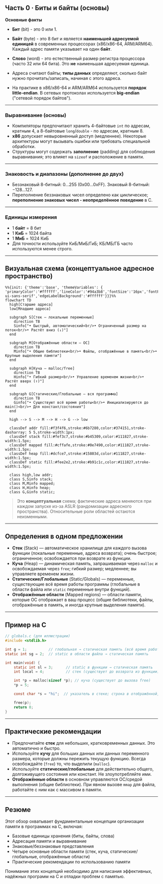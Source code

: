## Часть 0 · Биты и байты (основы)

**Основные факты**

* **Бит** (bit) - это 0 или 1.  
* **Байт** (byte) - это 8 бит и является **наименьшей адресуемой единицей** в современных процессорах (x86/x86-64, ARM/ARM64). Каждый адрес памяти указывает на один **байт**.  
* **Слово** (word) - это естественный размер регистра процессора (часто 32 или 64 бита). Это **не** наименьшая адресуемая единица.  
* Адреса считают байты; **типы данных** определяют, сколько байт нужно прочитать/записать, начиная с этого адреса.  

* На практике в x86/x86-64 и ARM/ARM64 используется **порядок little-endian**. В сетевых протоколах используется **big-endian** ("сетевой порядок байтов").  

---

### Выравнивание (основы)

* Компиляторы предпочитают хранить 4-байтовые `int` по адресам, кратным 4, а 8-байтовые `long`/`double` - по адресам, кратным 8.  
* **x86** допускает невыровненный доступ (медленнее). Некоторые архитектуры могут вызывать ошибки или требовать специальной обработки.  
* Структуры могут содержать **заполнение** (padding) для соблюдения выравнивания; это влияет на `sizeof` и расположение в памяти.  

---

### Знаковость и диапазоны (дополнение до двух)

* Беззнаковый 8-битный: 0…255 (0x00…0xFF). Знаковый 8-битный: −128…127.  
* Переполнение беззнаковых чисел определено как циклическое; **переполнение знаковых чисел - неопределённое поведение** в C.  

---

### Единицы измерения

* 1 **байт** = 8 бит  
* 1 **КиБ** = 1024 байта  
* 1 **МиБ** = 1024 КиБ  
* Для точности используйте КиБ/МиБ/ГиБ; КБ/МБ/ГБ часто используются менее строго.  

---

## Визуальная схема (концептуальное адресное пространство)

```mermaid
%%{init: {'theme':'base', 'themeVariables': { 'primaryColor':'#ffffff','lineColor':'#94a3b8','fontSize':'16px','fontFamily':'Inter, ui-sans-serif','edgeLabelBackground':'#ffffff'}}}%%
flowchart TD
  high[Старшие адреса]
  low[Младшие адреса]
  
  subgraph S[Стек — локальные переменные]
    direction TB
    Sinfo["• Быстрый, автоматический<br/>• Ограниченный размер на поток<br/>• Растёт вниз (↓)"]
  end
  
  subgraph M[Отображённые области — ОС]
    direction TB
    Minfo["• Общие библиотеки<br/>• Файлы, отображённые в память<br/>• Крупные выделения памяти"]
  end
  
  subgraph H[Куча — malloc/free]
    direction TB
    Hinfo["• Гибкий размер<br/>• Управление временем жизни<br/>• Растёт вверх (↑)"]
  end
  
  subgraph G[Статические/Глобальные — вся программа]
    direction TB
    Ginfo["• Существуют всё время работы<br/>• Инициализируются до main()<br/>• Для констант/состояния"]
  end

  high --> S --> M --> H --> G --> low

  classDef addr fill:#f3f4f6,stroke:#6b7280,color:#374151,stroke-dasharray: 5 5,stroke-width:1px;
  classDef stack fill:#fef3c7,stroke:#b45309,color:#111827,stroke-width:1.5px;
  classDef mapped fill:#cffafe,stroke:#0e7490,color:#111827,stroke-width:1.5px;
  classDef heap fill:#dcfce7,stroke:#15803d,color:#111827,stroke-width:1.5px;
  classDef static fill:#fee2e2,stroke:#b91c1c,color:#111827,stroke-width:1.5px;

  class high,low addr;
  class S,Sinfo stack;
  class M,Minfo mapped;
  class H,Hinfo heap;
  class G,Ginfo static;
```

> Это **концептуальная** схема; фактические адреса меняются при каждом запуске из-за ASLR (рандомизации адресного пространства). Относительные роли областей остаются неизменными.

---

## Определения в одном предложении

* **Стек** (Stack) — автоматическое хранилище для каждого вызова функции (локальные переменные, адреса возврата); очень быстрое; ограниченное; освобождается при возврате из функции.  
* **Куча** (Heap) — динамическая память, запрашиваемая через `malloc` и освобождаемая через `free`; гибкий размер; медленнее; вы управляете временем жизни.  
* **Статические/Глобальные** (Static/Globals) — переменные, существующие всё время работы программы (глобальные в области файла или `static` переменные внутри функций).  
* **Отображённые области** (Mapped regions) — области памяти, которые ОС отображает в ваш процесс (общие библиотеки, файлы, отображённые в память, и иногда крупные выделения памяти).  

---

## Пример на C

```c
// globals.c (для иллюстрации)
#include <stdlib.h>

int g = 1;          // глобальная → статическая память (всё время работы)
static int sg = 2;  // static в области файла → статическая память

int main(void) {
    static int sl = 3;      // static в функции → статическая память
    int local = 4;          // стек (существует до возврата из функции)

    int *p = malloc(sizeof *p); // куча (существует до вызова free)
    *p = 5;

    const char *s = "hi";  // указатель в стеке; строка в отображённой, read-only области

    free(p);
    return 0;
}
```

---

## Практические рекомендации

* Предпочитайте **стек** для небольших, кратковременных данных. Это автоматично и быстро.  
* Используйте **кучу** для больших данных или данных переменного размера, которые должны пережить текущую функцию. Всегда освобождайте (`free`) то, что выделили (`malloc`).  
* Используйте **статические/глобальные** для действительно общего, долгоживущего состояния или констант. Не злоупотребляйте ими.  
* **Отображённые области** в основном управляются ОС/средой выполнения (общие библиотеки). При явном вызове `mmap` для файла, работайте с ним как с массивом в памяти.  

---

## Резюме

Этот обзор охватывает фундаментальные концепции организации памяти в программах на C, включая:
- Базовые единицы хранения (биты, байты, слова)
- Адресация памяти и выравнивание
- Знаковые/беззнаковые представления
- Четыре основные области памяти (стек, куча, статические/глобальные, отображённые области)
- Практические рекомендации по использованию памяти

Понимание этих концепций необходимо для написания эффективных, надёжных программ на C и отладки проблем с памятью.